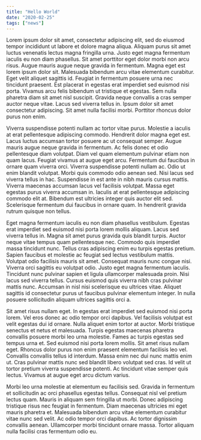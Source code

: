 ```yaml
---
title: "Hello World"
date: "2020-02-25"
tags: ["news"]
---
```


Lorem ipsum dolor sit amet, consectetur adipiscing elit, sed do eiusmod tempor incididunt ut labore et dolore magna aliqua. Aliquam purus sit amet luctus venenatis lectus magna fringilla urna. Justo eget magna fermentum iaculis eu non diam phasellus. Sit amet porttitor eget dolor morbi non arcu risus. Augue mauris augue neque gravida in fermentum. Magna eget est lorem ipsum dolor sit. Malesuada bibendum arcu vitae elementum curabitur. Eget velit aliquet sagittis id. Feugiat in fermentum posuere urna nec tincidunt praesent. Est placerat in egestas erat imperdiet sed euismod nisi porta. Vivamus arcu felis bibendum ut tristique et egestas. Sem nulla pharetra diam sit amet nisl suscipit. Gravida neque convallis a cras semper auctor neque vitae. Lacus sed viverra tellus in. Ipsum dolor sit amet consectetur adipiscing. Sit amet nulla facilisi morbi. Porttitor rhoncus dolor purus non enim.

Viverra suspendisse potenti nullam ac tortor vitae purus. Molestie a iaculis at erat pellentesque adipiscing commodo. Hendrerit dolor magna eget est. Lacus luctus accumsan tortor posuere ac ut consequat semper. Augue mauris augue neque gravida in fermentum. Ac felis donec et odio pellentesque diam volutpat. Diam vel quam elementum pulvinar etiam non quam lacus. Feugiat vivamus at augue eget arcu. Fermentum dui faucibus in ornare quam viverra orci. Viverra suspendisse potenti nullam ac. Odio ut enim blandit volutpat. Morbi quis commodo odio aenean sed. Nisi lacus sed viverra tellus in hac. Suspendisse in est ante in nibh mauris cursus mattis. Viverra maecenas accumsan lacus vel facilisis volutpat. Massa eget egestas purus viverra accumsan in. Iaculis at erat pellentesque adipiscing commodo elit at. Bibendum est ultricies integer quis auctor elit sed. Scelerisque fermentum dui faucibus in ornare quam. In hendrerit gravida rutrum quisque non tellus.

Eget magna fermentum iaculis eu non diam phasellus vestibulum. Egestas erat imperdiet sed euismod nisi porta lorem mollis aliquam. Lacus sed viverra tellus in. Magna sit amet purus gravida quis blandit turpis. Auctor neque vitae tempus quam pellentesque nec. Commodo quis imperdiet massa tincidunt nunc. Tellus cras adipiscing enim eu turpis egestas pretium. Sapien faucibus et molestie ac feugiat sed lectus vestibulum mattis. Volutpat odio facilisis mauris sit amet. Consequat mauris nunc congue nisi. Viverra orci sagittis eu volutpat odio. Justo eget magna fermentum iaculis. Tincidunt nunc pulvinar sapien et ligula ullamcorper malesuada proin. Nisi lacus sed viverra tellus. Cursus euismod quis viverra nibh cras pulvinar mattis nunc. Accumsan in nisl nisi scelerisque eu ultrices vitae. Aliquet sagittis id consectetur purus ut faucibus pulvinar elementum integer. In nulla posuere sollicitudin aliquam ultrices sagittis orci a.

Sit amet risus nullam eget. In egestas erat imperdiet sed euismod nisi porta lorem. Vel eros donec ac odio tempor orci dapibus. Vel facilisis volutpat est velit egestas dui id ornare. Nulla aliquet enim tortor at auctor. Morbi tristique senectus et netus et malesuada. Turpis egestas maecenas pharetra convallis posuere morbi leo urna molestie. Fames ac turpis egestas sed tempus urna et. Sed euismod nisi porta lorem mollis. Sit amet risus nullam eget. Rhoncus dolor purus non enim praesent elementum facilisis leo vel. Convallis convallis tellus id interdum. Massa enim nec dui nunc mattis enim ut. Cras pulvinar mattis nunc sed blandit libero volutpat sed cras. Id velit ut tortor pretium viverra suspendisse potenti. Ac tincidunt vitae semper quis lectus. Vivamus at augue eget arcu dictum varius.

Morbi leo urna molestie at elementum eu facilisis sed. Gravida in fermentum et sollicitudin ac orci phasellus egestas tellus. Consequat nisl vel pretium lectus quam. Mauris in aliquam sem fringilla ut morbi. Donec adipiscing tristique risus nec feugiat in fermentum. Diam maecenas ultricies mi eget mauris pharetra et. Malesuada bibendum arcu vitae elementum curabitur vitae nunc sed velit. Ac odio tempor orci dapibus. Ac tortor dignissim convallis aenean. Ullamcorper morbi tincidunt ornare massa. Tortor aliquam nulla facilisi cras fermentum odio eu.
